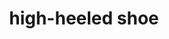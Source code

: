 ---
layout: objects
title: high-heeled shoe
emoji: high_heeled_shoe
permalink: 👠.html
image: assets/img/3moji/high_heeled_shoe.png
---